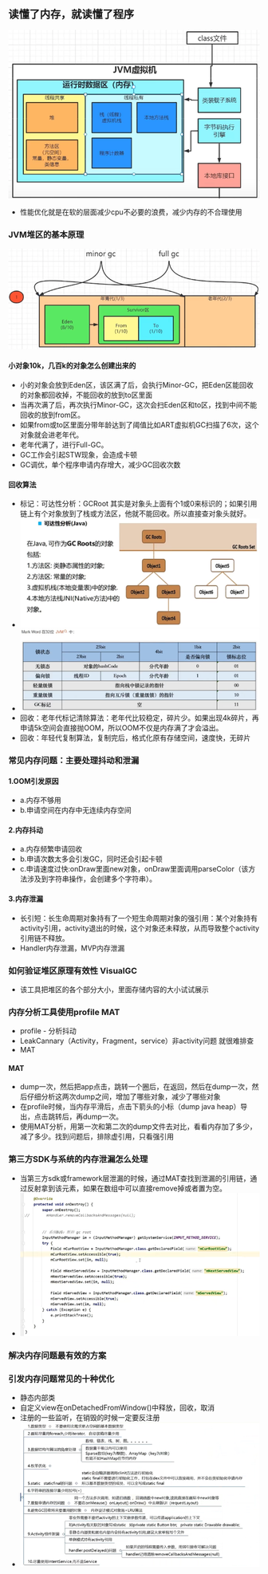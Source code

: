## 读懂了内存，就读懂了程序
![img.png](resource/运行时.png)
- 性能优化就是在软的层面减少cpu不必要的浪费，减少内存的不合理使用

### JVM堆区的基本原理
![img.png](resource/堆区数据结构.png)
#### 小对象10k，几百k的对象怎么创建出来的
- 小的对象会放到Eden区，该区满了后，会执行Minor-GC，把Eden区能回收的对象都回收掉，不能回收的放到to区里面
- 当再次满了后，再次执行Minor-GC，这次会扫Eden区和to区，找到中间不能回收的放到from区。
- 如果from或to区里面分带年龄达到了阈值比如ART虚拟机GC扫描了6次，这个对象就会进老年代。
- 老年代满了，进行Full-GC。
- GC工作会引起STW现象，会造成卡顿
- GC调优，单个程序申请内存增大，减少GC回收次数
#### 回收算法
- 标记：可达性分析：GCRoot 其实是对象头上面有个1或0来标识的；如果引用链上有个对象放到了栈或方法区，他就不能回收。所以直接查对象头就好。
- ![img.png](resource/可达性分析.png)
- ![img.png](resource/对象头.png)
- 回收：老年代标记清除算法：老年代比较稳定，碎片少。如果出现4k碎片，再申请5k空间会直接抛OOM，所以OOM不仅是内存满了才会溢出。
- 回收：年轻代复制算法，复制完后，格式化原有存储空间，速度快，无碎片

### 常见内存问题：主要处理抖动和泄漏
#### 1.OOM引发原因
- a.内存不够用
- b.申请空间在内存中无连续内存空间
#### 2.内存抖动
- a.内存频繁申请回收
- b.申请次数太多会引发GC，同时还会引起卡顿
- c.申请速度过快:onDraw里面new对象，onDraw里面调用parseColor（该方法涉及到字符串操作，会创建多个字符串）。
#### 3.内存泄漏
- 长引短：长生命周期对象持有了一个短生命周期对象的强引用：某个对象持有activity引用，activity退出的时候，这个对象还未释放，从而导致整个activity引用链不释放。
- Handler内存泄漏，MVP内存泄漏
### 如何验证堆区原理有效性 VisualGC
- 该工具把堆区的各个部分大小，里面存储内容的大小试试展示

### 内存分析工具使用profile MAT
- profile - 分析抖动
- LeakCannary（Activity，Fragment，service）非activity问题 就很难排查
- MAT
#### MAT 
- dump一次，然后把app点击，跳转一个圈后，在返回，然后在dump一次，然后仔细分析这两次dump之间，增加了哪些对象，减少了哪些对象
- 在profile时候，当内存平滑后，点击下箭头的小标（dump java heap）导出，点击跳转后，再dump一次。
- 使用MAT分析，用第一次和第二次的dump文件去对比，看看内存加了多少，减了多少。找到问题后，排除虚引用，只看强引用

### 第三方SDK与系统的内存泄漏怎么处理
- 当第三方sdk或framework层泄漏的时候，通过MAT查找到泄漏的引用链，通过反射拿到该元素，如果在数组中可以直接remove掉或者置为空。
- ![img.png](resource/反射修改系统sdk.png)

### 解决内存问题最有效的方案

### 引发内存问题常见的十种优化
- 静态内部类
- 自定义view在onDetachedFromWindow()中释放，回收，取消
- 注册的一些监听，在销毁的时候一定要反注册
- ![img.png](resource/引发内存问题常见的十种优化.png)